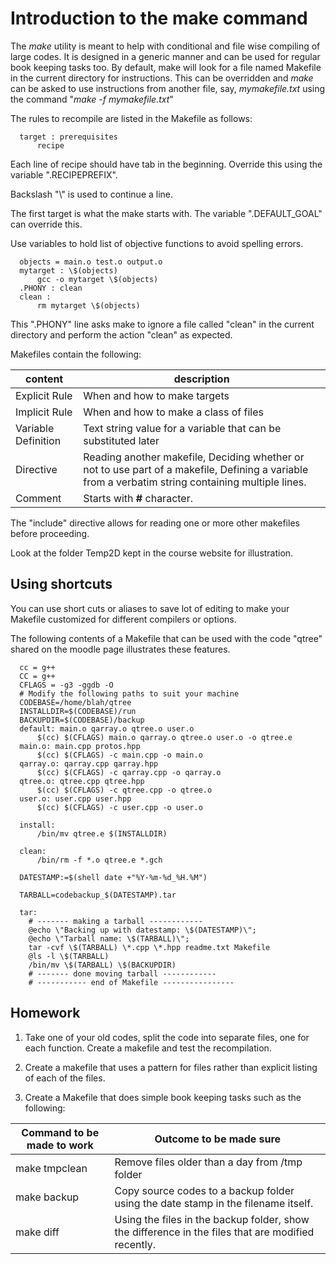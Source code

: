 # Introduction to the make command

The *make* utility is meant to help with conditional and file wise
compiling of large codes. It is designed in a generic manner and can be
used for regular book keeping tasks too. By default, make will look for
a file named Makefile in the current directory for instructions. This
can be overridden and *make* can be asked to use instructions from
another file, say, *mymakefile.txt* using the command "*make -f
mymakefile.txt*"

The rules to recompile are listed in the Makefile as follows:

      target : prerequisites
          recipe

Each line of recipe should have tab in the beginning. Override this using the variable ".RECIPEPREFIX".

Backslash "\\" is used to continue a line.

The first target is what the make starts with. The variable ".DEFAULT\_GOAL" can override this.

Use variables to hold list of objective functions to avoid spelling errors.

      objects = main.o test.o output.o
      mytarget : \$(objects)
          gcc -o mytarget \$(objects)
      .PHONY : clean
      clean :
          rm mytarget \$(objects)

This ".PHONY" line asks make to ignore a file called "clean" in the current directory and perform the action "clean" as expected.

Makefiles contain the following:

| content | description |
| ------- | ----------- |
| Explicit Rule | When and how to make targets |
| Implicit Rule | When and how to make a class of files |
| Variable Definition | Text string value for a variable that can be substituted later |
| Directive | Reading another makefile, Deciding whether or not to use part of a makefile, Defining a variable from a verbatim string containing multiple lines. |
| Comment | Starts with **\#** character. |

The "include" directive allows for reading one or more other makefiles
before proceeding.

Look at the folder Temp2D kept in the course website for illustration.

## Using shortcuts

You can use short cuts or aliases to save lot of editing to make your
Makefile customized for different compilers or options.

The following contents of a Makefile that can be used with the code
"qtree" shared on the moodle page illustrates these features.

      cc = g++
      CC = g++
      CFLAGS = -g3 -ggdb -O
      # Modify the following paths to suit your machine
      CODEBASE=/home/blah/qtree
      INSTALLDIR=$(CODEBASE)/run
      BACKUPDIR=$(CODEBASE)/backup
      default: main.o qarray.o qtree.o user.o
          $(cc) $(CFLAGS) main.o qarray.o qtree.o user.o -o qtree.e
      main.o: main.cpp protos.hpp
          $(cc) $(CFLAGS) -c main.cpp -o main.o
      qarray.o: qarray.cpp qarray.hpp
          $(cc) $(CFLAGS) -c qarray.cpp -o qarray.o
      qtree.o: qtree.cpp qtree.hpp
          $(cc) $(CFLAGS) -c qtree.cpp -o qtree.o
      user.o: user.cpp user.hpp
          $(cc) $(CFLAGS) -c user.cpp -o user.o

      install:
          /bin/mv qtree.e $(INSTALLDIR)

      clean:
          /bin/rm -f *.o qtree.e *.gch

      DATESTAMP:=$(shell date +"%Y-%m-%d_%H.%M")
      
      TARBALL=codebackup_$(DATESTAMP).tar

      tar:
        # ------- making a tarball ------------
        @echo \"Backing up with datestamp: \$(DATESTAMP)\";
        @echo \"Tarball name: \$(TARBALL)\";
        tar -cvf \$(TARBALL) \*.cpp \*.hpp readme.txt Makefile
        @ls -l \$(TARBALL)
        /bin/mv \$(TARBALL) \$(BACKUPDIR)
        # ------- done moving tarball ------------
        # ----------- end of Makefile ----------------

## Homework

1. Take one of your old codes, split the code into separate files, one for each function. Create a makefile and test the recompilation.

2. Create a makefile that uses a pattern for files rather than explicit listing of each of the files.

3. Create a Makefile that does simple book keeping tasks such as the following:

| Command to be made to work | Outcome to be made sure |
| -------------------------- | ----------------------- |
| make tmpclean | Remove files older than a day from /tmp folder |
| make backup | Copy source codes to a backup folder using the date stamp in the filename itself. |
| make diff | Using the files in the backup folder, show the difference in the files that are modified recently. |

